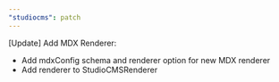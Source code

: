 ```yaml
---
"studiocms": patch
---
```


[Update] Add MDX Renderer:

- Add mdxConfig schema and renderer option for new MDX renderer
- Add renderer to StudioCMSRenderer
